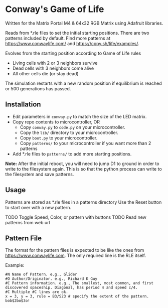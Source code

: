 # Conway's Game of Life

Written for the Matrix Portal M4 & 64x32 RGB Matrix using Adafruit libraries.

Reads from \*.rle files to set the initial starting positions. There are two patterns included by default. Find more patterns at https://www.conwaylife.com/ and https://copy.sh/life/examples/.

Evolves from the starting position according to Game of Life rules
  - Living cells with 2 or 3 neighbors survive
  - Dead cells with 3 neighbors come alive
  - All other cells die (or stay dead)
 
The simulation restarts with a new random position if equilibrium is reached or 500 generations has passed.

## Installation

  - Edit parameters in `conway.py` to match the size of the LED matrix.
  - Copy repo contents to microcontroller, OR
	  - Copy `conway.py` to `code.py` on your microcontroller.
	  - Copy the `lib/` directory to your microcontroller.
	  - Copy `boot.py` to your microcontroller.
	  - Copy `patterns/` to your microcontroller if you want more than 2 patterns
  - Add \*.rle files to `patterns/` to add more starting positions.

  **Note:** After the initial reboot, you will need to jump D1 to ground in order to write to the filesystem again. This is so that the python process can write to the filesystem and save patterns.

## Usage

Patterns are stored as \*.rle files in a patterns directory
Use the Reset button to start over with a new pattern.

TODO Toggle Speed, Color, or pattern with buttons
TODO Read new patterns from web url

## Pattern File

The format for the pattern files is expected to be like the ones from https://www.conwaylife.com. The only required line is the RLE itself.

Example:

    #N Name of Pattern. e.g., Glider
    #O Author/Originator. e.g., Richard K Guy
    #C Pattern information. e.g., The smallest, most common, and first discovered spaceship. Diagonal, has period 4 and speed c/4.
    #C Multiple #C lines are ok.
    x = 3, y = 3, rule = B3/S23 # specify the extent of the pattern.
    bob$2bo$3o!

